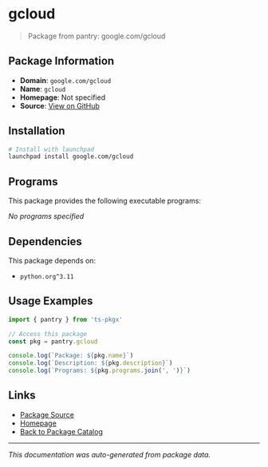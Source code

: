 # gcloud

> Package from pantry: google.com/gcloud

## Package Information

- **Domain**: `google.com/gcloud`
- **Name**: `gcloud`
- **Homepage**: Not specified
- **Source**: [View on GitHub](https://github.com/pkgxdev/pantry/tree/main/projects/google.com/gcloud/package.yml)

## Installation

```bash
# Install with launchpad
launchpad install google.com/gcloud
```

## Programs

This package provides the following executable programs:

*No programs specified*

## Dependencies

This package depends on:

- `python.org^3.11`

## Usage Examples

```typescript
import { pantry } from 'ts-pkgx'

// Access this package
const pkg = pantry.gcloud

console.log(`Package: ${pkg.name}`)
console.log(`Description: ${pkg.description}`)
console.log(`Programs: ${pkg.programs.join(', ')}`)
```

## Links

- [Package Source](https://github.com/pkgxdev/pantry/tree/main/projects/google.com/gcloud/package.yml)
- [Homepage](#)
- [Back to Package Catalog](../../../package-catalog.md)

---

*This documentation was auto-generated from package data.*
